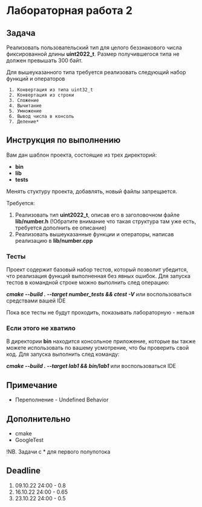 # Лабораторная работа 2

## Задача

  Реализовать пользовательский тип для целого беззнакового числа
фиксированной длины **uint2022_t**. Размер получившегося типа не должен превышать 300 байт.

  Для вышеуказанного типа требуется реализовать следующий набор функций и операторов

     1. Конвертация из типа uint32_t
     2. Конвертация из строки
     3. Сложение
     4. Вычитание
     5. Умножение
     6. Вывод числа в консоль
     7. Деление*


## Инструкция по выполнению

Вам дан шаблон проекта, состоящие из трех директорий:
- **bin**
- **lib**
- **tests**

Менять стуктуру проекта, добавлять, новый файлы запрещается.

Требуется:
  1. Реализовать тип **uint2022_t**, описав его в заголовочном файле **lib/number.h** (!Обратите внимание что такая структура там уже есть, требуется дополнить ее описание)
  2. Реализовать вышеуказанные функции и операторы, написав реализацию в **lib/number.cpp**

### Тесты

Проект содержит базовый набор тестов, который позволит убедится, что реализация функций выполненная без явных ошибок.
Для запуска тестов в командной строке можно выполнить след операцию:

***cmake --build . --target number_tests && ctest -V***  или воспользоваться средствами вашей IDE

Пока все тесты не будут проходить, показывать лабораторную - нельзя

### Если этого не хватило

В директории **bin** находится консольное приложение, которые вы также можете использовать по вашему усмотрение, что бы проверить свой код.
Для запуска выполнить след команду:

***cmake --build . --target lab1 && bin/lab1*** или воспользоваться IDE

## Примечание
 - Переполнение - Undefined Behavior


## Дополнительно
 - cmake
 - GoogleTest

!NB. Задачи с * для первого полупотока

## Deadline

1. 09.10.22 24:00 - 0.8
2. 16.10.22 24:00 - 0.65
3. 23.10.22 24:00 - 0.5
